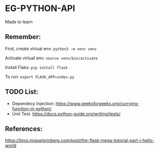 # EG-PYTHON-API
Made to learn

## Remember:

First, create virtual env:
```python3 -m venv venv```

Activate virtual env:
```source venv/bin/activate```

Install Flaks:
```pip install flask```

To run:
```export FLASK_APP=index.py```

## TODO List:
- Dependecy Injection: https://www.geeksforgeeks.org/currying-function-in-python/
- Unit Test: https://docs.python-guide.org/writing/tests/

## References:
https://blog.miguelgrinberg.com/post/the-flask-mega-tutorial-part-i-hello-world